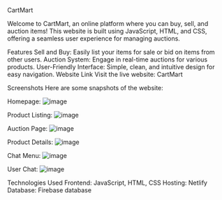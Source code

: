 CartMart


Welcome to CartMart, an online platform where you can buy, sell, and auction items! This website is built using JavaScript, HTML, and CSS, offering a seamless user experience for managing auctions.

Features
Sell and Buy: Easily list your items for sale or bid on items from other users.
Auction System: Engage in real-time auctions for various products.
User-Friendly Interface: Simple, clean, and intuitive design for easy navigation.
Website Link
Visit the live website: CartMart

Screenshots
Here are some snapshots of the website:

Homepage:
![image](https://github.com/user-attachments/assets/cffe11e6-f1d8-4705-8b7b-f5e40817f79c)


Product Listing:
![image](https://github.com/user-attachments/assets/1d62e425-6fc8-4bbc-940a-c036859025ae)


Auction Page:
![image](https://github.com/user-attachments/assets/dae710e0-1d97-4979-b4ab-2634cfe9ce41)


Product Details:
![image](https://github.com/user-attachments/assets/f32cb57f-f504-4624-a9ca-e0a65df0f371)


Chat Menu:
![image](https://github.com/user-attachments/assets/cf969b2e-6618-4a0e-9456-a5483be7e0d8)


User Chat:
![image](https://github.com/user-attachments/assets/ab5521a6-2bca-4130-b71d-0582808f37ea)


Technologies Used
Frontend: JavaScript, HTML, CSS
Hosting: Netlify
Database: Firebase database 
